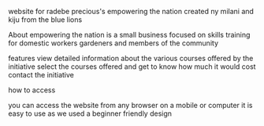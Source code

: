 website for radebe precious's empowering the nation 
created ny milani and kiju from the blue lions



About 
empowering the nation is a small business focused on skills training for domestic workers gardeners and members of the community

features 
view detailed information about the various courses offered by the initiative
select the courses offered and get to know how much it would cost
contact the initiative 


how to access

you can access the website from any browser on a mobile or computer it is easy to use as we used a beginner friendly design